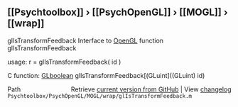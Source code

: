 ## [[Psychtoolbox]] &#8250; [[PsychOpenGL]] &#8250; [[MOGL]] &#8250; [[wrap]]

glIsTransformFeedback  Interface to [OpenGL](OpenGL) function glIsTransformFeedback  
  
usage:  r = glIsTransformFeedback( id )  
  
C function:  [GLboolean](GLboolean) glIsTransformFeedback[(GLuint]((GLuint) id)  




<div class="code_header" style="text-align:right;">
  <span style="float:left;">Path&nbsp;&nbsp;</span> <span class="counter">Retrieve <a href=
  "https://raw.github.com/Psychtoolbox-3/Psychtoolbox-3/beta/Psychtoolbox/PsychOpenGL/MOGL/wrap/glIsTransformFeedback.m">current version from GitHub</a> | View <a href=
  "https://github.com/Psychtoolbox-3/Psychtoolbox-3/commits/beta/Psychtoolbox/PsychOpenGL/MOGL/wrap/glIsTransformFeedback.m">changelog</a></span>
</div>
<div class="code">
  <code>Psychtoolbox/PsychOpenGL/MOGL/wrap/glIsTransformFeedback.m</code>
</div>

